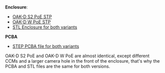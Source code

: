**Enclosure**:

- [OAK-D S2 PoE STP](https://oak-files.fra1.cdn.digitaloceanspaces.com/OAK-D-S2-POE/NG9097S2_enclosure.stp)
- [OAK-D W PoE STP](https://oak-files.fra1.cdn.digitaloceanspaces.com/OAK-D-S2-POE/NG9097W_enclosure.stp)
- [STL Enclosure for both variants](https://oak-files.fra1.cdn.digitaloceanspaces.com/OAK-D-S2-POE/NG9097S2_enclosure.STL)

**PCBA**
- [STEP PCBA file for both variants](https://oak-files.fra1.cdn.digitaloceanspaces.com/OAK-D-S2-POE/NG9097S2_PCBA.STEP)

OAK-D S2 PoE and OAK-D W PoE are almost identical, except different CCMs and a larger camera hole in the front of the enclosure,
that's why the PCBA and STL files are the same for both versions.